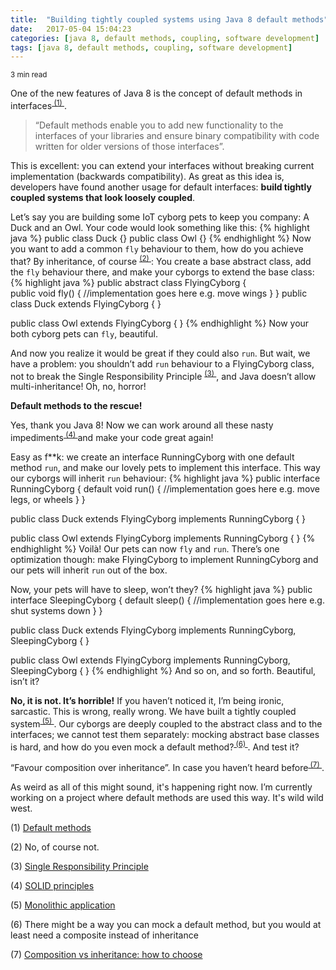 ```yaml
---
title:  "Building tightly coupled systems using Java 8 default methods"
date:   2017-05-04 15:04:23
categories: [java 8, default methods, coupling, software development]
tags: [java 8, default methods, coupling, software development]
---
```

<sub>3 min read</sub>

One of the new features of Java 8 is the concept of default methods in interfaces<sup>[ (1) ](#fnOne)</sup>.
> “Default methods enable you to add new functionality to the interfaces of your libraries and ensure binary compatibility with code written for older versions of those interfaces”.

This is excellent: you can extend your interfaces without breaking current implementation (backwards compatibility).
As great as this idea is, developers have found another usage for default interfaces: **build tightly coupled systems that look loosely coupled**.

Let’s say you are building some IoT cyborg pets to keep you company: A Duck and an Owl. Your code would look something like this:
{% highlight java %}
public class Duck {}
public class Owl {} 
{% endhighlight %}
Now you want to add a common `fly` behaviour to them, how do you achieve that? By inheritance, of course <sup>[ (2) ](#fnTwo)</sup>: You create a base abstract class, add the `fly` behaviour there, and make your cyborgs to extend the base class:
{% highlight java %}
public abstract class FlyingCyborg {	
	public void fly() {
		//implementation goes here e.g. move wings
	}
}
public class Duck extends FlyingCyborg { }

public class Owl extends FlyingCyborg {	}
{% endhighlight %}
Now your both cyborg pets can `fly`, beautiful.

And now you realize it would be great if they could also `run`. But wait, we have a problem: you shouldn’t add `run` behaviour to a FlyingCyborg class, not to break the Single Responsibility Principle <sup>[ (3) ](#fnThree)</sup>, and Java doesn’t allow multi-inheritance! Oh, no, horror!

**Default methods to the rescue!**

Yes, thank you Java 8! Now we can work around all these nasty impediments<sup>[ (4) ](#fnFour)</sup>and make your code great again! 

Easy as f**k: we create an interface RunningCyborg with one default method `run`, and make our lovely pets to implement this interface. This way our cyborgs will inherit `run` behaviour:
{% highlight java %}
public interface RunningCyborg {
	default void run() {
		//implementation goes here e.g. move legs, or wheels
	}
}

public class Duck extends FlyingCyborg implements RunningCyborg { }

public class Owl extends FlyingCyborg implements RunningCyborg { }
{% endhighlight %}
Voilà! Our pets can now `fly` and `run`. There’s one optimization though: make FlyingCyborg to implement RunningCyborg and our pets will inherit `run` out of the box. 

Now, your pets will have to sleep, won’t they? 
{% highlight java %}
public interface SleepingCyborg {
	default sleep() { 
		//implementation goes here e.g. shut systems down
	}
}

public class Duck extends FlyingCyborg implements RunningCyborg, SleepingCyborg { }

public class Owl extends FlyingCyborg implements RunningCyborg, SleepingCyborg { }
{% endhighlight %}
And so on, and so forth. Beautiful, isn’t it?

**No, it is not. It’s horrible!** If you haven’t noticed it, I’m being ironic, sarcastic. This is wrong, really wrong. We have built a tightly coupled system<sup>[ (5) ](#fnFive)</sup>. Our cyborgs are deeply coupled to the abstract class and to the interfaces; we cannot test them separately: mocking abstract base classes is hard, and how do you even mock a default method?<sup>[ (6) ](#fnSix)</sup>. And test it?

“Favour composition over inheritance”. In case you haven’t heard before<sup>[ (7) ](#fnSeven)</sup>.

As weird as all of this might sound, it's happening right now. I’m currently working on a project where default methods are used this way. It's wild wild west.

<a name="fnOne">(1)</a> [Default methods](https://docs.oracle.com/javase/tutorial/java/IandI/defaultmethods.html)

<a name="fnTwo">(2)</a>	No, of course not.

<a name="fnThree">(3)</a> [Single Responsibility Principle](https://en.wikipedia.org/wiki/Single_responsibility_principle)

<a name="fnFour">(4)</a> [SOLID principles](https://en.wikipedia.org/wiki/SOLID_(object-oriented_design))

<a name="fnFive">(5)</a> [Monolithic application](https://en.wikipedia.org/wiki/Monolithic_application)

<a name="fnSix">(6)</a> There might be a way you can mock a default method, but you would at least need a composite instead of inheritance

<a name="fnSeven">(7)</a> [Composition vs inheritance: how to choose](https://www.thoughtworks.com/insights/blog/composition-vs-inheritance-how-choose)
